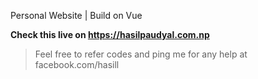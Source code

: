 Personal Website | Build on Vue

**Check this live on https://hasilpaudyal.com.np**

> Feel free to refer codes and ping me for any help at facebook.com/hasill
